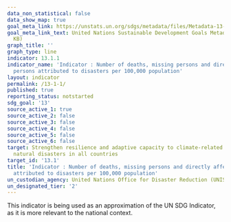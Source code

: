 ```yaml
---
data_non_statistical: false
data_show_map: true
goal_meta_link: https://unstats.un.org/sdgs/metadata/files/Metadata-13-01-01.pdf
goal_meta_link_text: United Nations Sustainable Development Goals Metadata (PDF 224
  KB)
graph_title: ''
graph_type: line
indicator: 13.1.1
indicator_name: 'Indicator : Number of deaths, missing persons and directly affected
  persons attributed to disasters per 100,000 population'
layout: indicator
permalink: /13-1-1/
published: true
reporting_status: notstarted
sdg_goal: '13'
source_active_1: true
source_active_2: false
source_active_3: false
source_active_4: false
source_active_5: false
source_active_6: false
target: Strengthen resilience and adaptive capacity to climate-related hazards and
  natural disasters in all countries
target_id: '13.1'
title: 'Indicator : Number of deaths, missing persons and directly affected persons
  attributed to disasters per 100,000 population'
un_custodian_agency: United Nations Office for Disaster Reduction (UNISDR)
un_designated_tier: '2'
---
```

This indicator is being used as an approximation of the UN SDG Indicator, as it is more relevant to the national context.
